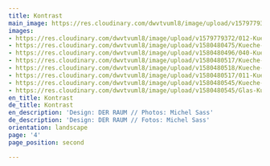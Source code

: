 ```yaml
---
title: Kontrast
main_image: https://res.cloudinary.com/dwvtvuml8/image/upload/v1579779372/012-Kueche-blau-lackiert-Schrank-Vitrine_zhxlqz.jpg
images:
- https://res.cloudinary.com/dwvtvuml8/image/upload/v1579779372/012-Kueche-blau-lackiert-Schrank-Vitrine_zhxlqz.jpg
- https://res.cloudinary.com/dwvtvuml8/image/upload/v1580480475/Kueche-Arbeitsplatte-Rosa-Marmor_hbs1ge.jpg
- https://res.cloudinary.com/dwvtvuml8/image/upload/v1580480496/040-Kueche-blau-lackiert-Schrank-Vitrine_a2seyk.jpg
- https://res.cloudinary.com/dwvtvuml8/image/upload/v1580480517/Kueche-rosa-lackiert-Marmor-Griffe-weiss_vyyd1k.jpg
- https://res.cloudinary.com/dwvtvuml8/image/upload/v1580480518/Kueche-blau-lackiert-Schrank-Vitrine-Griffe_tqzrzq.jpg
- https://res.cloudinary.com/dwvtvuml8/image/upload/v1580480517/011-Kueche-blau-lackiert-Schrank-Vitrine_xkdlkm.jpg
- https://res.cloudinary.com/dwvtvuml8/image/upload/v1580480545/Kueche-blau-lackiert-Schrank-Wohnkueche_htldow.jpg
- https://res.cloudinary.com/dwvtvuml8/image/upload/v1580480545/Glas-Kueche-blau-lackiert-Schrank-Vitrine_y21k4m.jpg
en_title: Kontrast
de_title: Kontrast
en_description: 'Design: DER RAUM // Photos: Michel Sass'
de_description: 'Design: DER RAUM // Fotos: Michel Sass'
orientation: landscape
page: '4'
page_position: second

---
```

